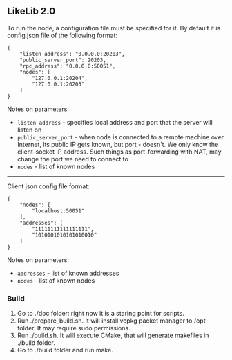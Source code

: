 ## LikeLib 2.0

To run the node, a configuration file must be specified for it.
By default it is config.json file of the following format:

```
{
    "listen_address": "0.0.0.0:20203",
    "public_server_port": 20203,
    "rpc_address": "0.0.0.0:50051",
    "nodes": [
        "127.0.0.1:20204",
        "127.0.0.1:20205"
    ]
}
```

Notes on parameters:
* `listen_address` - specifies local address and port that the server will listen on
* `public_server_port` - when node is connected to a remote machine over Internet, its 
public IP gets known, but port - doesn't. We only know the client-socket IP address.
Such things as port-forwarding with NAT, may change the port we need to connect to
* `nodes` - list of known nodes

---

Client json config file format:

```
{
    "nodes": [
        "localhost:50051"
    ],
    "addresses": [
        "11111111111111111",
        "1010101010101010010"
    ]
}
```

Notes on parameters:
* `addresses` - list of known addresses
* `nodes` - list of known nodes

### Build
1. Go to ./doc folder: right now it is a staring point for scripts.
2. Run ./prepare_build.sh. It will install vcpkg packet manager to /opt folder. It may
require sudo permissions.
3. Run ./build.sh. It will execute CMake, that will generate makefiles in ./build folder.
4. Go to ./build folder and run make. 
